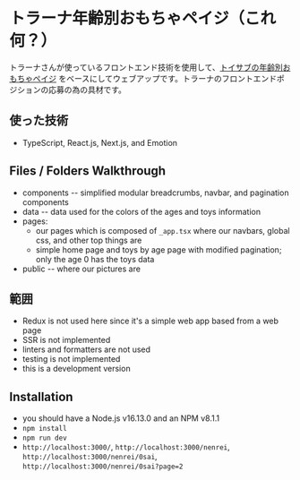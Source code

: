 # トラーナ年齢別おもちゃペイジ（これ何？）

トラーナさんが使っているフロントエンド技術を使用して、[トイサブの年齢別おもちゃペイジ](https://toysub.net/nenrei/0sai/) をベースにしてウェブアップです。トラーナのフロントエンドポジションの応募の為の具材です。

## 使った技術
 - TypeScript, React.js, Next.js, and Emotion

## Files / Folders Walkthrough
 - components -- simplified modular breadcrumbs, navbar, and pagination components
 - data -- data used for the colors of the ages and toys information
 - pages:
    - our pages which is composed of `_app.tsx` where our navbars, global css, and other top things are
    - simple home page and toys by age page with modified pagination; only the age 0 has the toys data
 - public -- where our pictures are

## 範囲
 - Redux is not used here since it's a simple web app based from a web page
 - SSR is not implemented
 - linters and formatters are not used
 - testing is not implemented
 - this is a development version

 ## Installation
 - you should have a Node.js v16.13.0 and an NPM v8.1.1
 - `npm install`
 - `npm run dev`
 - `http://localhost:3000/`, `http://localhost:3000/nenrei`, `http://localhost:3000/nenrei/0sai`, `http://localhost:3000/nenrei/0sai?page=2`
